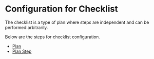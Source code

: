 # Configuration for Checklist

The checklist is a type of plan where steps are independent and can be performed arbitrarily.

Below are the steps for checklist configuration.

* [Plan](https://docs.inogic.com/business-process-checklist/configuration/configuration-for-plans/configuration-for-checklist/plan)
* [Plan Step](https://docs.inogic.com/business-process-checklist/configuration/configuration-for-plans/configuration-for-checklist/plan-step)
